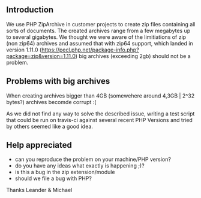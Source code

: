 ## Introduction
We use PHP ZipArchive in customer projects to create zip files containing all sorts of documents.
The created archives range from a few megabytes up to several gigabytes.
We thought we were aware of the limitiations of zip (non zip64) archives and assumed that with zip64 support,
which landed in version 1.11.0 (https://pecl.php.net/package-info.php?package=zip&version=1.11.0) 
big archives (exceeding 2gb) should not be a problem.

## Problems with big archives
When creating archives bigger than 4GB (somewehere around 4,3GB | 2^32 bytes?)
archives becomde corrupt :(

As we did not find any way to solve the described issue, writing a test script that could be run on travis-ci 
against several recent PHP Versions and tried by others seemed like a good idea.

## Help appreciated
- can you reproduce the problem on your machine/PHP version?
- do you have any ideas what exactly is happening ;)?
- is this a bug in the zip extension/module
- should we file a bug with PHP?

Thanks
Leander & Michael
